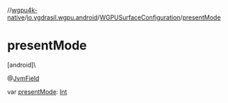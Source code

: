 //[wgpu4k-native](../../../index.md)/[io.ygdrasil.wgpu.android](../index.md)/[WGPUSurfaceConfiguration](index.md)/[presentMode](present-mode.md)

# presentMode

[android]\

@[JvmField](https://kotlinlang.org/api/core/kotlin-stdlib/kotlin.jvm/-jvm-field/index.html)

var [presentMode](present-mode.md): [Int](https://kotlinlang.org/api/core/kotlin-stdlib/kotlin/-int/index.html)